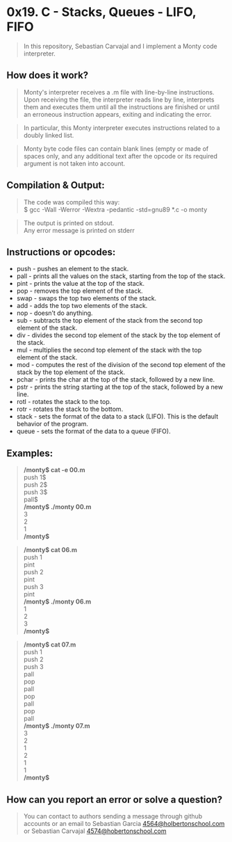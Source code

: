 # 0x19. C - Stacks, Queues - LIFO, FIFO
>In this repository, Sebastian Carvajal and I implement a Monty code interpreter.

## How does it work?
>Monty's interpreter receives a .m file with line-by-line instructions. Upon receiving the file, the interpreter reads line by line, interprets them and executes them until all the instructions are finished or until an erroneous instruction appears, exiting and indicating the error.

>In particular, this Monty interpreter executes instructions related to a doubly linked list.

>Monty byte code files can contain blank lines (empty or made of spaces only, and any additional text after the opcode or its required argument is not taken into account.

## Compilation & Output:
>The code was compiled this way:  
$ gcc -Wall -Werror -Wextra -pedantic -std=gnu89 *.c -o monty

>The output is printed on stdout.  
Any error message is printed on stderr

## Instructions or opcodes:
* push - pushes an element to the stack.
* pall - prints all the values on the stack, starting from the top of the stack.
* pint - prints the value at the top of the stack.
* pop -  removes the top element of the stack.
* swap - swaps the top two elements of the stack.
* add - adds the top two elements of the stack.
* nop - doesn’t do anything.
* sub - subtracts the top element of the stack from the second top element of the stack.
* div - divides the second top element of the stack by the top element of the stack.
* mul - multiplies the second top element of the stack with the top element of the stack.
* mod - computes the rest of the division of the second top element of the stack by the top element of the stack.
* pchar - prints the char at the top of the stack, followed by a new line.
* pstr - prints the string starting at the top of the stack, followed by a new line.
* rotl - rotates the stack to the top.
* rotr - rotates the stack to the bottom.
* stack - sets the format of the data to a stack (LIFO). This is the default behavior of the program.
* queue - sets the format of the data to a queue (FIFO).

## Examples:
>**/monty$ cat -e 00.m**  
push 1$  
push 2$  
push 3$  
pall$  
**/monty$ ./monty 00.m**  
3  
2  
1  
**/monty$**  

>**/monty$ cat 06.m**  
push 1  
pint  
push 2  
pint  
push 3  
pint  
**/monty$ ./monty 06.m**  
1  
2  
3  
**/monty$**  

>**/monty$ cat 07.m**   
push 1  
push 2  
push 3  
pall  
pop  
pall  
pop  
pall  
pop  
pall  
**/monty$ ./monty 07.m**   
3  
2  
1  
2  
1  
1  
**/monty$** 

## How can you report an error or solve a question?
> You can contact to authors sending a message through github accounts or an email to Sebastian Garcia <4564@holbertonschool.com> or Sebastian Carvajal <4574@hobertonschool.com>